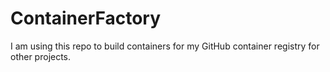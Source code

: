 # ContainerFactory

I am using this repo to build containers for my GitHub container registry for other projects.
